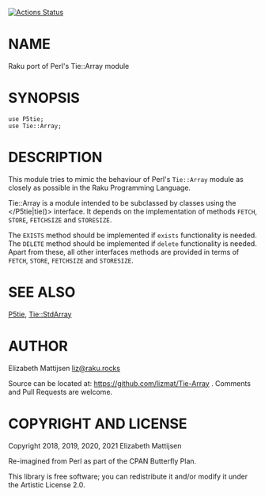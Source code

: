 [![Actions Status](https://github.com/lizmat/Tie-Array/workflows/test/badge.svg)](https://github.com/lizmat/Tie-Array/actions)

NAME
====

Raku port of Perl's Tie::Array module

SYNOPSIS
========

    use P5tie;
    use Tie::Array;

DESCRIPTION
===========

This module tries to mimic the behaviour of Perl's `Tie::Array` module as closely as possible in the Raku Programming Language.

Tie::Array is a module intended to be subclassed by classes using the </P5tie|tie()> interface. It depends on the implementation of methods `FETCH`, `STORE`, `FETCHSIZE` and `STORESIZE`.

The `EXISTS` method should be implemented if `exists` functionality is needed. The `DELETE` method should be implemented if `delete` functionality is needed. Apart from these, all other interfaces methods are provided in terms of `FETCH`, `STORE`, `FETCHSIZE` and `STORESIZE`.

SEE ALSO
========

[P5tie](P5tie), [Tie::StdArray](Tie::StdArray)

AUTHOR
======

Elizabeth Mattijsen <liz@raku.rocks>

Source can be located at: https://github.com/lizmat/Tie-Array . Comments and Pull Requests are welcome.

COPYRIGHT AND LICENSE
=====================

Copyright 2018, 2019, 2020, 2021 Elizabeth Mattijsen

Re-imagined from Perl as part of the CPAN Butterfly Plan.

This library is free software; you can redistribute it and/or modify it under the Artistic License 2.0.

